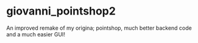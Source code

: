 # giovanni_pointshop2
An improved remake of my origina; pointshop, much better backend code and a much easier GUI!
